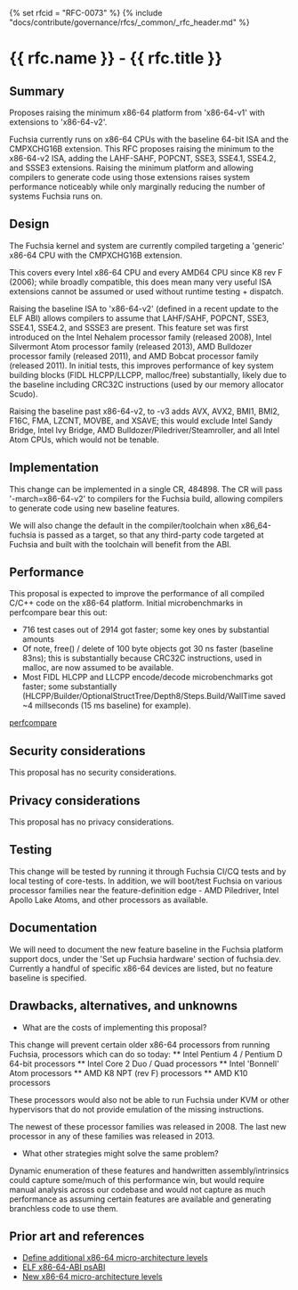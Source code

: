 {% set rfcid = "RFC-0073" %}
{% include "docs/contribute/governance/rfcs/_common/_rfc_header.md" %}
# {{ rfc.name }} - {{ rfc.title }}
<!-- SET the `rfcid` VAR ABOVE. DO NOT EDIT ANYTHING ELSE ABOVE THIS LINE. -->

<!--
*** This should begin with an H2 element (for example, ## Summary).
-->

## Summary

Proposes raising the minimum x86-64 platform from 'x86-64-v1' with extensions to
'x86-64-v2'.

Fuchsia currently runs on x86-64 CPUs with the baseline 64-bit ISA and the
CMPXCHG16B extension. This RFC proposes raising the minimum to the
x86-64-v2 ISA, adding the LAHF-SAHF, POPCNT, SSE3, SSE4.1, SSE4.2, and
SSSE3 extensions. Raising the minimum platform and allowing compilers
to generate code using those extensions raises system performance
noticeably while only marginally reducing the number of systems
Fuchsia runs on.

## Design

The Fuchsia kernel and system are currently compiled targeting a 'generic'
x86-64 CPU with the CMPXCHG16B extension.

This covers every Intel x86-64 CPU and every AMD64 CPU since K8 rev F (2006);
while broadly compatible, this does mean many very useful ISA extensions
cannot be assumed or used without runtime testing + dispatch.

Raising the baseline ISA to 'x86-64-v2' (defined in a recent update to the
ELF ABI) allows compilers to assume that LAHF/SAHF, POPCNT, SSE3, SSE4.1,
SSE4.2, and SSSE3 are present. This feature set was first introduced on the
Intel Nehalem processor family (released 2008), Intel Silvermont Atom
processor family (released 2013), AMD Bulldozer processor family (released
2011), and AMD Bobcat processor family (released 2011). In initial tests,
this improves performance of key system building blocks (FIDL HLCPP/LLCPP,
malloc/free) substantially, likely due to the baseline including CRC32C
instructions (used by our memory allocator Scudo).

Raising the baseline past x86-64-v2, to -v3 adds AVX, AVX2, BMI1, BMI2,
F16C, FMA, LZCNT, MOVBE, and XSAVE; this would exclude Intel Sandy Bridge,
Intel Ivy Bridge, AMD Bulldozer/Piledriver/Steamroller, and all Intel
Atom CPUs, which would not be tenable.

## Implementation

This change can be implemented in a single CR, 484898. The CR will pass
'-march=x86-64-v2' to compilers for the Fuchsia build, allowing compilers
to generate code using new baseline features.

We will also change the default in the compiler/toolchain when x86_64-fuchsia
is passed as a target, so that any third-party code targeted at Fuchsia and
built with the toolchain will benefit from the ABI.

## Performance

This proposal is expected to improve the performance of all compiled C/C++ code
on the x86-64 platform. Initial microbenchmarks in perfcompare bear this out:

* 716 test cases out of 2914 got faster; some key ones by substantial amounts
* Of note, free() / delete of 100 byte objects got 30 ns faster (baseline 83ns);
  this is substantially because CRC32C instructions, used in malloc, are now
  assumed to be available.
* Most FIDL HLCPP and LLCPP encode/decode microbenchmarks got faster; some
  substantially (HLCPP/Builder/OptionalStructTree/Depth8/Steps.Build/WallTime
  saved ~4 millseconds (15 ms baseline) for example).

[perfcompare](https://logs.chromium.org/logs/fuchsia/buildbucket/cr-buildbucket.appspot.com/8855652594502552032/+/u/compare_perf_test_results_without_and_with_CL/stdout)

## Security considerations

This proposal has no security considerations.

## Privacy considerations

This proposal has no privacy considerations.

## Testing

This change will be tested by running it through Fuchsia CI/CQ tests and
by local testing of core-tests. In addition, we will boot/test Fuchsia on
various processor families near the feature-definition edge - AMD Piledriver,
Intel Apollo Lake Atoms, and other processors as available.

## Documentation

We will need to document the new feature baseline in the Fuchsia platform
support docs, under the 'Set up Fuchsia hardware' section of fuchsia.dev.
Currently a handful of specific x86-64 devices are listed, but no feature
baseline is specified.

## Drawbacks, alternatives, and unknowns

* What are the costs of implementing this proposal?

This change will prevent certain older x86-64 processors from running Fuchsia,
processors which can do so today:
** Intel Pentium 4 / Pentium D 64-bit processors
** Intel Core 2 Duo / Quad processors
** Intel 'Bonnell' Atom processors
** AMD K8 NPT (rev F) processors
** AMD K10 processors

These processors would also not be able to run Fuchsia under KVM or other
hypervisors that do not provide emulation of the missing instructions.

The newest of these processor families was released in 2008. The last new
processor in any of these families was released in 2013.

* What other strategies might solve the same problem?

Dynamic enumeration of these features and handwritten assembly/intrinsics could
capture some/much of this performance win, but would require manual analysis
across our codebase and would not capture as much performance as assuming
certain features are available and generating branchless code to use them.

## Prior art and references

* [Define additional x86-64 micro-architecture levels](https://gitlab.com/x86-psABIs/x86-64-ABI/-/commit/77566eb03bc6a326811cb7e9)
* [ELF x86-64-ABI psABI](https://gitlab.com/x86-psABIs/x86-64-ABI)
* [New x86-64 micro-architecture levels](https://gcc.gnu.org/pipermail/gcc/2020-July/233088.html)
